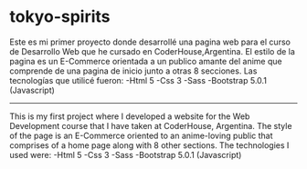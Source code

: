 # tokyo-spirits
Este es mi primer proyecto donde desarrollé una pagina web para el curso de Desarrollo Web que he cursado en CoderHouse,Argentina.
El estilo de la pagina es un E-Commerce orientada a un publico amante del anime que comprende de una pagina de inicio junto a otras 8 secciones.
Las tecnologías que utilicé fueron:
-Html 5
-Css 3
-Sass
-Bootstrap 5.0.1 (Javascript)

----------------

This is my first project where I developed a website for the Web Development course that I have taken at CoderHouse, Argentina.
The style of the page is an E-Commerce oriented to an anime-loving public that comprises of a home page along with 8 other sections.
The technologies I used were:
-Html 5
-Css 3
-Sass
-Bootstrap 5.0.1 (Javascript)

